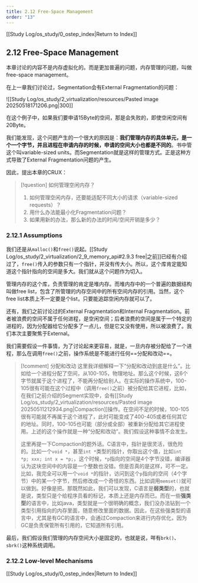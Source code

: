 ```yaml
---
title: 2.12 Free-Space Management
order: "13"
---
```

[[Study Log/os_study/0_ostep_index|Return to Index]]

## 2.12 Free-Space Management

本章讨论的内容不是内存虚拟化的。而是更加普遍的问题，内存管理的问题，叫做free-space management。

在上一章我们讨论过，Segmentation会有External Fragmentation的问题：

![[Study Log/os_study/2_virtualization/resources/Pasted image 20250518171206.png|300]]

在这个例子中，如果我们要申请15Byte的空间，那是会失败的，即使空闲空间有20Byte。

我们能发现，这个问题产生的一个很大的原因是：**我们管理内存的具体单元，是一个一个字节，并且进程在申请内存的时候，申请的空间大小也都是不同的**。书中管这个叫variable-sized units。而Segmentation就是这样的管理方式。正是这种方式导致了External Fragmentation问题的产生。

因此，提出本章的CRUX：

> [!question] 如何管理空闲内存？
> 1. 如何管理空闲内存，还要能适配不同大小的请求（variable-sized requests）？
> 2. 用什么办法能最小化Fragmentation问题？
> 3. 如果用新的办法，那么新的办法的时间/空间开销是多少？

### 2.12.1 Assumptions

我们还是从`malloc()`和`free()`说起。[[Study Log/os_study/2_virtualization/2_9_memory_api#2.9.3 free|之前]]已经有介绍过了，`free()`传入的参数只有一个指针，并没有传大小。所以，这个库肯定能知道这个指针指向的空间是多大。我们就从这个问题作为切入。

管理内存的这个库，负责管理的肯定是堆内存。而堆内存中的一个普遍的数据结构叫做free list，包含了所管理的内存空间中的所有空间内存的引用。当然，这个free list本质上不一定要是个list，只要能追踪空闲内存就可以了。

还有，我们之前讨论过的External Fragmentation和Internal Fragmentation。前者被浪费的空间不属于任何进程，是空闲空间；后者浪费的空间是属于一个特定的进程的，因为分配器给它分配多了一点儿，但是它又没有使用，所以被浪费了。我们本次主要聚焦于External。

我们需要假设一件事情，为了讨论起来更容易，就是，一旦内存被分配给了一个进程，那么在调用`free()`之前，操作系统是不能进行任何==分配和改动==。

> [!comment] 分配和改动
> 这里我详细解释一下“分配和改动到底是什么”。比如给一个进程分配了空间，从100-105，物理地址。那么这个时候，这6个字节就属于这个进程了，不能再分配给别人。在实际的操作系统中，100-105很有可能在这个过程中（调用`free()`之前）被分配给其它进程，比如，在我们之前介绍的Segment实现中，会有[[Study Log/os_study/2_virtualization/resources/Pasted image 20250511212934.png|Compaction]]操作。在空间不足的时候，100-105很有可能就不再属于这个进程了，此时可能变成了400-405或者任何其它的地址。同时，100-105也可能（部分或全部）被重新分配给其它进程使用。上述的这个操作就是一种“分配和改动”。我们假设这种事情不会发生。
> 
> 这里再提一下Compaction的题外话。C语言中，指针是很灵活，很危险的。比如一个`void *`，甚至`int *`类型的指针，你取出这个值，比如`int *p; xxx; int x = *p;`，这个时候，`*p`指向的空间是4个字节没错，编译器认为这块空间中的内容是一个整数也没错。但是否真的是这样，可不一定。比如，我完全可以用一个`void *`的指针，访问到这个`p`指向的空间（4个字节）中的某一个字节，然后修改成一个奇怪的东西。比如调用`memset()`就可以做到。好像是把。那既然如此，我们可以发现，C语言是**弱类型**的，也就是说，类型只是个给程序员看的标记，本质上还是内存而已。而在一些**强类型**的语言中，比如java，类型就是一个很明确的概念，我们没办法钻到一个类型引用指向的内存里面，随意修改里面的数据。因此，在这些强类型的语言中，尤其是有GC的语言中，会通过Compaction来进行内存优化，因为GC是负责保管所有引用的，它知道所有引用。

最后，我们假设我们管理的内存空间大小是固定的，也就是说，咩有`brk()`、`sbrk()`这种系统调用。

### 2.12.2 Low-level Mechanisms



[[Study Log/os_study/0_ostep_index|Return to Index]]